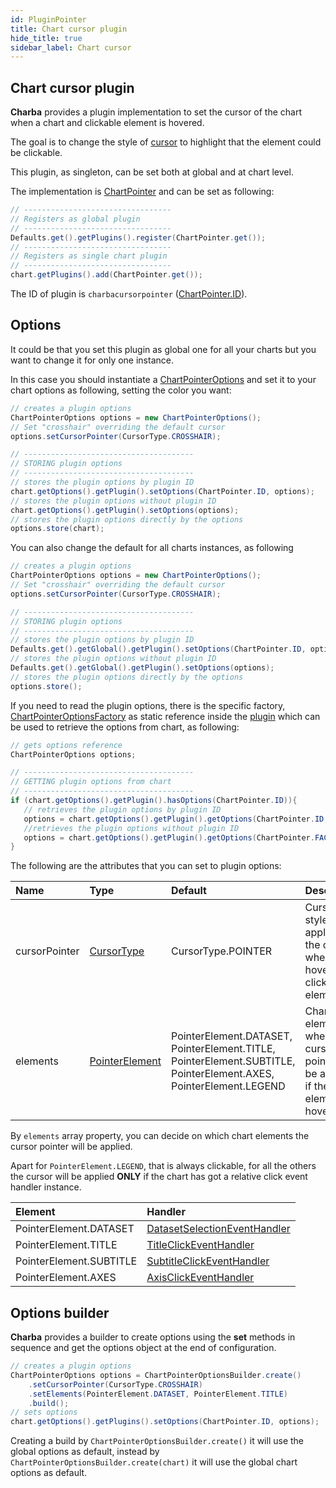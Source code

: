 ```yaml
---
id: PluginPointer
title: Chart cursor plugin
hide_title: true
sidebar_label: Chart cursor
---
```

## Chart cursor plugin

**Charba** provides a plugin implementation to set the cursor of the chart when a chart and clickable element is hovered.

The goal is to change the style of [cursor](https://pepstock-org.github.io/Charba/5.1/org/pepstock/charba/client/dom/enums/CursorType.html) to highlight that the element could be clickable.

This plugin, as singleton, can be set both at global and at chart level.

The implementation is [ChartPointer](https://pepstock-org.github.io/Charba/5.1/org/pepstock/charba/client/impl/plugins/ChartPointer.html) and can be set as following:

```java
// ---------------------------------
// Registers as global plugin
// ---------------------------------
Defaults.get().getPlugins().register(ChartPointer.get());
// ---------------------------------
// Registers as single chart plugin
// ---------------------------------
chart.getPlugins().add(ChartPointer.get());
```

The ID of plugin is `charbacursorpointer` ([ChartPointer.ID](https://pepstock-org.github.io/Charba/5.1/org/pepstock/charba/client/impl/plugins/ChartPointer.html#ID)).

## Options

It could be that you set this plugin as global one for all your charts but you want to change it for only one instance.

In this case you should instantiate a [ChartPointerOptions](https://pepstock-org.github.io/Charba/5.1/org/pepstock/charba/client/impl/plugins/ChartPointerOptions.html) and set it to your chart options as following, setting the color you want:

```java
// creates a plugin options
ChartPointerOptions options = new ChartPointerOptions();
// Set "crosshair" overriding the default cursor
options.setCursorPointer(CursorType.CROSSHAIR);

// --------------------------------------
// STORING plugin options
// --------------------------------------
// stores the plugin options by plugin ID
chart.getOptions().getPlugin().setOptions(ChartPointer.ID, options);
// stores the plugin options without plugin ID
chart.getOptions().getPlugin().setOptions(options);
// stores the plugin options directly by the options
options.store(chart);
```

You can also change the default for all charts instances, as following

```java
// creates a plugin options
ChartPointerOptions options = new ChartPointerOptions();
// Set "crosshair" overriding the default cursor
options.setCursorPointer(CursorType.CROSSHAIR);

// --------------------------------------
// STORING plugin options
// --------------------------------------
// stores the plugin options by plugin ID
Defaults.get().getGlobal().getPlugin().setOptions(ChartPointer.ID, options);
// stores the plugin options without plugin ID
Defaults.get().getGlobal().getPlugin().setOptions(options);
// stores the plugin options directly by the options
options.store();
```

If you need to read the plugin options, there is the specific factory, [ChartPointerOptionsFactory](https://pepstock-org.github.io/Charba/5.1/org/pepstock/charba/client/impl/plugins/ChartPointerOptionsFactory.html) as static reference inside the [plugin](https://pepstock-org.github.io/Charba/5.1/org/pepstock/charba/client/impl/plugins/ChartPointer.html) which can be used to retrieve the options from chart, as following:

```java
// gets options reference
ChartPointerOptions options;

// --------------------------------------
// GETTING plugin options from chart
// --------------------------------------
if (chart.getOptions().getPlugin().hasOptions(ChartPointer.ID)){
   // retrieves the plugin options by plugin ID
   options = chart.getOptions().getPlugin().getOptions(ChartPointer.ID, ChartPointer.FACTORY);
   //retrieves the plugin options without plugin ID
   options = chart.getOptions().getPlugin().getOptions(ChartPointer.FACTORY);
}
```

The following are the attributes that you can set to plugin options:

| Name | Type | Default | Description
| :- | :- | :- | :-
| cursorPointer | [CursorType](https://pepstock-org.github.io/Charba/5.1/org/pepstock/charba/client/dom/enums/CursorType.html) | CursorType.POINTER | Cursor style applied to the canvas when is hovering a clickable element.
| elements | [PointerElement](https://pepstock-org.github.io/Charba/5.1/org/pepstock/charba/client/impl/plugins/enums/PointerElement.html) | PointerElement.DATASET, PointerElement.TITLE, PointerElement.SUBTITLE, PointerElement.AXES, PointerElement.LEGEND | Chart elements where the cursor pointer will be applied if the element is hovered.

By `elements` array property, you can decide on which chart elements the cursor pointer will be applied.

Apart for `PointerElement.LEGEND`, that is always clickable, for all the others the cursor will be applied **ONLY** if the chart has got a relative click event handler instance.

| Element | Handler
| :- | :-
| PointerElement.DATASET | [DatasetSelectionEventHandler](https://pepstock-org.github.io/Charba/5.1/org/pepstock/charba/client/events/DatasetSelectionEventHandler.html)
| PointerElement.TITLE | [TitleClickEventHandler](https://pepstock-org.github.io/Charba/5.1/org/pepstock/charba/client/events/TitleClickEventHandler.html)
| PointerElement.SUBTITLE | [SubtitleClickEventHandler](https://pepstock-org.github.io/Charba/5.1/org/pepstock/charba/client/events/SubtitleClickEventHandler.html)
| PointerElement.AXES | [AxisClickEventHandler](https://pepstock-org.github.io/Charba/5.1/org/pepstock/charba/client/events/AxisClickEventHandler.html)

## Options builder

**Charba** provides a builder to create options using the **set** methods in sequence and get the options object at the end of configuration.

```java
// creates a plugin options
ChartPointerOptions options = ChartPointerOptionsBuilder.create()
	.setCursorPointer(CursorType.CROSSHAIR)
	.setElements(PointerElement.DATASET, PointerElement.TITLE)
	.build();
// sets options
chart.getOptions().getPlugins().setOptions(ChartPointer.ID, options);
```

Creating a build by `ChartPointerOptionsBuilder.create()` it will use the global options as default, instead by `ChartPointerOptionsBuilder.create(chart)` it will use the global chart options as default.
 